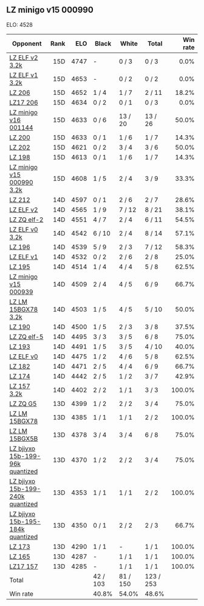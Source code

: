 ## LZ minigo v15 000990 ##

ELO: 4528

Opponent | Rank | ELO | Black | White | Total | Win rate
---------|-----:|----:|-------|-------|-------|-------:
[LZ ELF v2 3.2k](LZ%20ELF%20v2%203.2k.md) | 15D | 4747 | - | 0 / 3 | 0 / 3 | 0.0%
[LZ ELF v1 3.2k](LZ%20ELF%20v1%203.2k.md) | 15D | 4653 | - | 0 / 2 | 0 / 2 | 0.0%
[LZ 206](LZ%20206.md) | 15D | 4652 | 1 / 4 | 1 / 7 | 2 / 11 | 18.2%
[LZ17 206](LZ17%20206.md) | 15D | 4634 | 0 / 2 | 0 / 1 | 0 / 3 | 0.0%
[LZ minigo v16 001144](LZ%20minigo%20v16%20001144.md) | 15D | 4633 | 0 / 6 | 13 / 20 | 13 / 26 | 50.0%
[LZ 200](LZ%20200.md) | 15D | 4633 | 0 / 1 | 1 / 6 | 1 / 7 | 14.3%
[LZ 202](LZ%20202.md) | 15D | 4621 | 0 / 2 | 3 / 4 | 3 / 6 | 50.0%
[LZ 198](LZ%20198.md) | 15D | 4613 | 0 / 1 | 1 / 6 | 1 / 7 | 14.3%
[LZ minigo v15 000990 3.2k](LZ%20minigo%20v15%20000990%203.2k.md) | 15D | 4608 | 1 / 5 | 2 / 4 | 3 / 9 | 33.3%
[LZ 212](LZ%20212.md) | 14D | 4597 | 0 / 1 | 2 / 6 | 2 / 7 | 28.6%
[LZ ELF v2](LZ%20ELF%20v2.md) | 14D | 4565 | 1 / 9 | 7 / 12 | 8 / 21 | 38.1%
[LZ ZQ elf-2](LZ%20ZQ%20elf-2.md) | 14D | 4551 | 4 / 7 | 2 / 4 | 6 / 11 | 54.5%
[LZ ELF v0 3.2k](LZ%20ELF%20v0%203.2k.md) | 14D | 4542 | 6 / 10 | 2 / 4 | 8 / 14 | 57.1%
[LZ 196](LZ%20196.md) | 14D | 4539 | 5 / 9 | 2 / 3 | 7 / 12 | 58.3%
[LZ ELF v1](LZ%20ELF%20v1.md) | 14D | 4532 | 0 / 2 | 2 / 6 | 2 / 8 | 25.0%
[LZ 195](LZ%20195.md) | 14D | 4514 | 1 / 4 | 4 / 4 | 5 / 8 | 62.5%
[LZ minigo v15 000939](LZ%20minigo%20v15%20000939.md) | 14D | 4509 | 2 / 4 | 4 / 5 | 6 / 9 | 66.7%
[LZ LM 15BGX78 3.2k](LZ%20LM%2015BGX78%203.2k.md) | 14D | 4503 | 1 / 5 | 4 / 5 | 5 / 10 | 50.0%
[LZ 190](LZ%20190.md) | 14D | 4500 | 1 / 5 | 2 / 3 | 3 / 8 | 37.5%
[LZ ZQ elf-5](LZ%20ZQ%20elf-5.md) | 14D | 4495 | 3 / 3 | 3 / 5 | 6 / 8 | 75.0%
[LZ 193](LZ%20193.md) | 14D | 4491 | 1 / 5 | 3 / 5 | 4 / 10 | 40.0%
[LZ ELF v0](LZ%20ELF%20v0.md) | 14D | 4475 | 1 / 2 | 4 / 6 | 5 / 8 | 62.5%
[LZ 182](LZ%20182.md) | 14D | 4471 | 2 / 5 | 4 / 4 | 6 / 9 | 66.7%
[LZ 174](LZ%20174.md) | 14D | 4442 | 2 / 5 | 1 / 2 | 3 / 7 | 42.9%
[LZ 157 3.2k](LZ%20157%203.2k.md) | 14D | 4402 | 2 / 2 | 1 / 1 | 3 / 3 | 100.0%
[LZ ZQ G5](LZ%20ZQ%20G5.md) | 13D | 4399 | 1 / 2 | 2 / 2 | 3 / 4 | 75.0%
[LZ LM 15BGX78](LZ%20LM%2015BGX78.md) | 13D | 4385 | 1 / 1 | 1 / 1 | 2 / 2 | 100.0%
[LZ LM 15BGX5B](LZ%20LM%2015BGX5B.md) | 13D | 4378 | 3 / 4 | 3 / 4 | 6 / 8 | 75.0%
[LZ bjiyxo 15b-199-96k quantized](LZ%20bjiyxo%2015b-199-96k%20quantized.md) | 13D | 4370 | 1 / 2 | 2 / 2 | 3 / 4 | 75.0%
[LZ bjiyxo 15b-199-240k quantized](LZ%20bjiyxo%2015b-199-240k%20quantized.md) | 13D | 4353 | 1 / 1 | 1 / 1 | 2 / 2 | 100.0%
[LZ bjiyxo 15b-195-184k quantized](LZ%20bjiyxo%2015b-195-184k%20quantized.md) | 13D | 4350 | 0 / 1 | 2 / 2 | 2 / 3 | 66.7%
[LZ 173](LZ%20173.md) | 13D | 4290 | 1 / 1 | - | 1 / 1 | 100.0%
[LZ 165](LZ%20165.md) | 13D | 4287 | - | 1 / 1 | 1 / 1 | 100.0%
[LZ17 157](LZ17%20157.md) | 13D | 4285 | - | 1 / 1 | 1 / 1 | 100.0%
Total | | | 42 / 103 | 81 / 150 | 123 / 253 | 
Win rate| | | 40.8% | 54.0% | 48.6% | 
